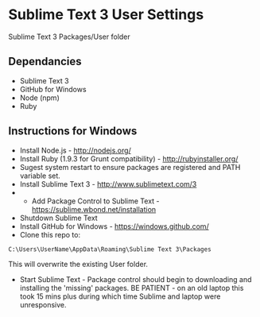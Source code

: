 Sublime Text 3 User Settings
============

Sublime Text 3 Packages/User folder

## Dependancies

- Sublime Text 3 
- GitHub for Windows
- Node (npm)
- Ruby

## Instructions for Windows

- Install Node.js - http://nodejs.org/
- Install Ruby (1.9.3 for Grunt compatibility) - http://rubyinstaller.org/
- Sugest system restart to ensure packages are registered and PATH variable set.
- Install Sublime Text 3 - http://www.sublimetext.com/3
- - Add Package Control to Sublime Text - https://sublime.wbond.net/installation
- Shutdown Sublime Text
- Install GitHub for Windows - https://windows.github.com/
- Clone this repo to:
 
` C:\Users\UserName\AppData\Roaming\Sublime Text 3\Packages `

This will overwrite the existing User folder.
- Start Sublime Text - Package control should begin to downloading and installing the 'missing' packages. BE PATIENT - on an old laptop this took 15 mins plus during which time Sublime and laptop were unresponsive.


